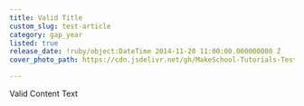 ```yaml
---
title: Valid Title
custom_slug: test-article
category: gap_year
listed: true
release_date: !ruby/object:DateTime 2014-11-20 11:00:00.000000000 Z
cover_photo_path: https://cdn.jsdelivr.net/gh/MakeSchool-Tutorials-Test/News_Tests@6b52a3d0a526091823d5be54eb7e5d6ddaf54b27/78862c63-6be6-48c7-bdf1-d8ec51fffe04/cover_photo.png

---
```

Valid Content Text